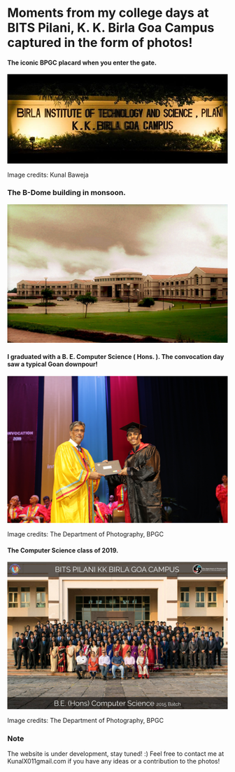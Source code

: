 # Moments from my college days at BITS Pilani, K. K. Birla Goa Campus captured in the form of photos!

#### The iconic BPGC placard when you enter the gate.
<p align="center"><img src="screenshots/bits-gate.jpg" /></p>
Image credits: Kunal Baweja

### The B-Dome building in monsoon.
<p align="center"><img src="screenshots/bpgc-background.jpg" /></p>

#### I graduated with a B. E. Computer Science ( Hons. ). The convocation day saw a typical Goan downpour!
<p align="center"><img src="screenshots/convo.jpg" /></p>
Image credits: The Department of Photography, BPGC

#### The Computer Science class of 2019.
<p align="center"><img src="screenshots/batch-snap.jpg" /></p>
Image credits: The Department of Photography, BPGC

### Note
The website is under development, stay tuned! :)
Feel free to contact me at KunalX011gmail.com if you have any ideas or a contribution to the photos!
